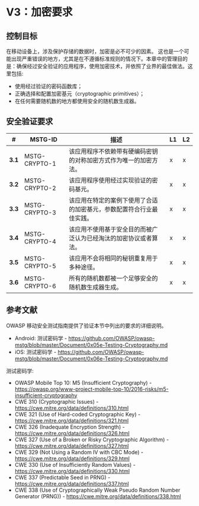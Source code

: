 # V3：加密要求

## 控制目标

在移动设备上，涉及保护存储的数据时，加密是必不可少的因素。 这也是一个可能出现严重错误的地方，尤其是在不遵循标准规则的情况下。本章中的管理目的是：确保经过安全验证的应用程序，使用加密技术，并依照了业界的最佳做法。这里包括:

- 使用经过验证的密码函数库；
- 正确选择和配置加密基元（cryptographic primitives）；
- 在任何需要随机数的地方都使用安全的随机数生成器。

## 安全验证要求

| # | MSTG-ID | 描述 | L1 | L2 |
| -- | ---------- | ---------------------- | - | - |
| **3.1** | MSTG-CRYPTO-1 | 该应用程序不依赖带有硬编码密钥的对称加密方式作为唯一的加密方法。 | x | x |
| **3.2** | MSTG-CRYPTO-2 | 该应用程序使用经过实现验证的密码基元。 | x | x |
| **3.3** | MSTG-CRYPTO-3 | 该应用在特定的案例下使用了合适的加密基元，参数配置符合行业最佳实践。 | x | x |
| **3.4** | MSTG-CRYPTO-4 | 该应用不使用基于安全目的而被广泛认为已经淘汰的加密协议或者算法。  | x | x |
| **3.5** | MSTG-CRYPTO-5 | 该应用不会将相同的秘钥重复用于多种途径。  | x | x |
| **3.6** | MSTG-CRYPTO-6 | 所有的随机数都被一个足够安全的随机数生成器生成。 | x | x |

## 参考文献

OWASP 移动安全测试指南提供了验证本节中列出的要求的详细说明。

- Android: 测试密码学 - <https://github.com/OWASP/owasp-mstg/blob/master/Document/0x05e-Testing-Cryptography.md>
- iOS: 测试密码学 - <https://github.com/OWASP/owasp-mstg/blob/master/Document/0x06e-Testing-Cryptography.md>

测试密码学:

- OWASP Mobile Top 10: M5 (Insufficient Cryptography) - <https://owasp.org/www-project-mobile-top-10/2016-risks/m5-insufficient-cryptography>
- CWE 310 (Cryptographic Issues) - <https://cwe.mitre.org/data/definitions/310.html>
- CWE 321 (Use of Hard-coded Cryptographic Key) - <https://cwe.mitre.org/data/definitions/321.html>
- CWE 326 (Inadequate Encryption Strength) - <https://cwe.mitre.org/data/definitions/326.html>
- CWE 327 (Use of a Broken or Risky Cryptographic Algorithm) - <https://cwe.mitre.org/data/definitions/327.html>
- CWE 329 (Not Using a Random IV with CBC Mode) - <https://cwe.mitre.org/data/definitions/329.html>
- CWE 330 (Use of Insufficiently Random Values) - <https://cwe.mitre.org/data/definitions/330.html>
- CWE 337 (Predictable Seed in PRNG) - <https://cwe.mitre.org/data/definitions/337.html>
- CWE 338 (Use of Cryptographically Weak Pseudo Random Number Generator (PRNG)) - <https://cwe.mitre.org/data/definitions/338.html>
